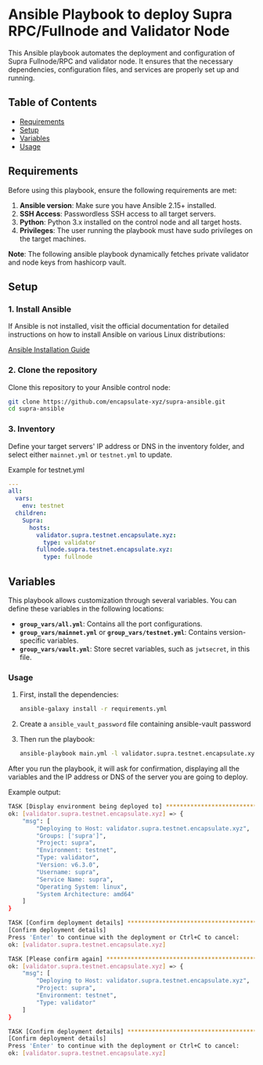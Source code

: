 # Ansible Playbook to deploy Supra RPC/Fullnode and Validator Node 

This Ansible playbook automates the deployment and configuration of Supra Fullnode/RPC and validator node. It ensures that the necessary dependencies, configuration files, and services are properly set up and running.

## Table of Contents

- [Requirements](#requirements)
- [Setup](#setup)
- [Variables](#variables)
- [Usage](#usage)

## Requirements

Before using this playbook, ensure the following requirements are met:

1. **Ansible version**: Make sure you have Ansible 2.15+ installed.
2. **SSH Access**: Passwordless SSH access to all target servers.
3. **Python**: Python 3.x installed on the control node and all target hosts.
4. **Privileges**: The user running the playbook must have sudo privileges on the target machines.

**Note**: The following ansible playbook dynamically fetches private validator and node keys from hashicorp vault. 

## Setup

### 1. Install Ansible

If Ansible is not installed, visit the official documentation for detailed instructions on how to install Ansible on various Linux distributions:

[Ansible Installation Guide](https://docs.ansible.com/ansible/latest/installation_guide/installation_distros.html)


### 2. Clone the repository

Clone this repository to your Ansible control node:

```bash
git clone https://github.com/encapsulate-xyz/supra-ansible.git
cd supra-ansible
```

### 3. Inventory

Define your target servers' IP address or DNS in the inventory folder, and select either `mainnet.yml` or `testnet.yml` to update.

Example for testnet.yml

```yaml
---
all:
  vars:
    env: testnet
  children:
    Supra:
      hosts:
        validator.supra.testnet.encapsulate.xyz:
          type: validator
        fullnode.supra.testnet.encapsulate.xyz:
          type: fullnode
```

## Variables

This playbook allows customization through several variables. You can define these variables in the following locations:

- **`group_vars/all.yml`**: Contains all the port configurations.
- **`group_vars/mainnet.yml`** or **`group_vars/testnet.yml`**: Contains version-specific variables.
- **`group_vars/vault.yml`**: Store secret variables, such as `jwtsecret`, in this file.



### Usage

1. First, install the dependencies:

   ```bash
   ansible-galaxy install -r requirements.yml
   ```

2. Create a `ansible_vault_password` file containing ansible-vault password

3. Then run the playbook:

    ```bash
    ansible-playbook main.yml -l validator.supra.testnet.encapsulate.xyz
    ```

After you run the playbook, it will ask for confirmation, displaying all the variables and the IP address or DNS of the server you are going to deploy.

Example output:

```bash
TASK [Display environment being deployed to] ***************************************************************************************************
ok: [validator.supra.testnet.encapsulate.xyz] => {
    "msg": [
        "Deploying to Host: validator.supra.testnet.encapsulate.xyz",
        "Groups: ['supra']",
        "Project: supra",
        "Environment: testnet",
        "Type: validator",
        "Version: v6.3.0",
        "Username: supra",
        "Service Name: supra",
        "Operating System: linux",
        "System Architecture: amd64"
    ]
}

TASK [Confirm deployment details] **************************************************************************************************************
[Confirm deployment details]
Press 'Enter' to continue with the deployment or Ctrl+C to cancel:
ok: [validator.supra.testnet.encapsulate.xyz]

TASK [Please confirm again] ********************************************************************************************************************
ok: [validator.supra.testnet.encapsulate.xyz] => {
    "msg": [
        "Deploying to Host: validator.supra.testnet.encapsulate.xyz",
        "Project: supra",
        "Environment: testnet",
        "Type: validator"
    ]
}

TASK [Confirm deployment details] **************************************************************************************************************
[Confirm deployment details]
Press 'Enter' to continue with the deployment or Ctrl+C to cancel:
ok: [validator.supra.testnet.encapsulate.xyz]
```
